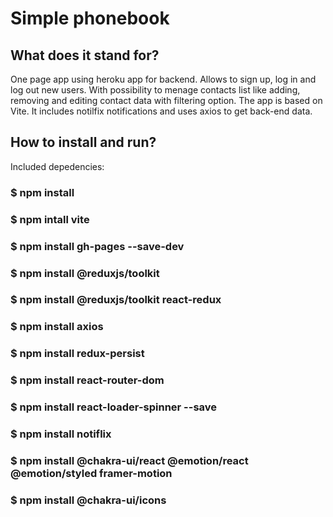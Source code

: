 # Simple phonebook

## What does it stand for?
One page app using heroku app for backend. Allows to sign up, log in and log out new users. With possibility to menage contacts list like adding, removing and editing contact data with filtering option.
The app is based on Vite. It includes notilfix notifications and uses axios to get back-end data.


## How to install and run?

Included depedencies:

### $ npm install

### $ npm intall vite

### $ npm install gh-pages --save-dev

### $ npm install @reduxjs/toolkit

### $ npm install @reduxjs/toolkit react-redux

### $ npm install axios

### $ npm install redux-persist

### $ npm install react-router-dom

### $ npm install react-loader-spinner --save

### $ npm install notiflix

### $ npm install @chakra-ui/react @emotion/react @emotion/styled framer-motion

### $ npm install @chakra-ui/icons
